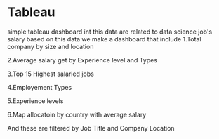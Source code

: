 # Tableau

simple tableau dashboard 
int this data are related to data science  job's salary based on this data we make a dashboard that include
1.Total company by size and location

2.Average salary get by Experience level and Types

3.Top 15 Highest salaried jobs

4.Employement Types

5.Experience levels

6.Map allocatoin by country with average salary

And these are filtered by Job Title and Company Location
